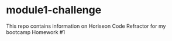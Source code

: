 # module1-challenge
This repo contains information on Horiseon Code Refractor for my bootcamp Homework #1
